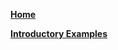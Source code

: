 [**Home**](https://github.com/SGpp/SGpp/wiki)

[**Introductory Examples**](https://github.com/SGpp/SGpp/wiki/Introductory-Examples)